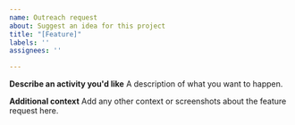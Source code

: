 ```yaml
---
name: Outreach request
about: Suggest an idea for this project
title: "[Feature]"
labels: ''
assignees: ''

---
```


**Describe an activity you'd like**
A  description of what you want to happen.

**Additional context**
Add any other context or screenshots about the feature request here.
